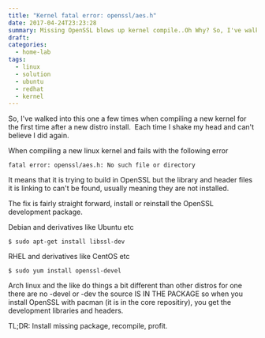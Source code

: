 ```yaml
---
title: "Kernel fatal error: openssl/aes.h"
date: 2017-04-24T23:23:28
summary: Missing OpenSSL blows up kernel compile..Oh Why? So, I've walked into this one a few times when compiling a new kernel for the first time after a new distro install. Each time I shake my head.
draft:
categories:
  - home-lab
tags:
  - linux
  - solution
  - ubuntu
  - redhat
  - kernel
---
```


So, I've walked into this one a few times when compiling a new kernel for the first time after a new distro install.  Each time I shake my head and can't believe I did again.

When compiling a new linux kernel and fails with the following error

```
fatal error: openssl/aes.h: No such file or directory
```

It means that it is trying to build in OpenSSL but the library and header files it is linking to can't be found, usually meaning they are not installed.

The fix is fairly straight forward, install or reinstall the OpenSSL development package.

Debian and derivatives like Ubuntu etc

```
$ sudo apt-get install libssl-dev
```


RHEL and derivatives like CentOS etc 


```
$ sudo yum install openssl-devel
```

 
Arch linux and the like do things a bit different than other distros for one there are no -devel or -dev the source IS IN THE PACKAGE so when you install OpenSSL with pacman (it is in the core repositiry), you get the development libraries and headers.

TL;DR: Install missing package, recompile, profit.
